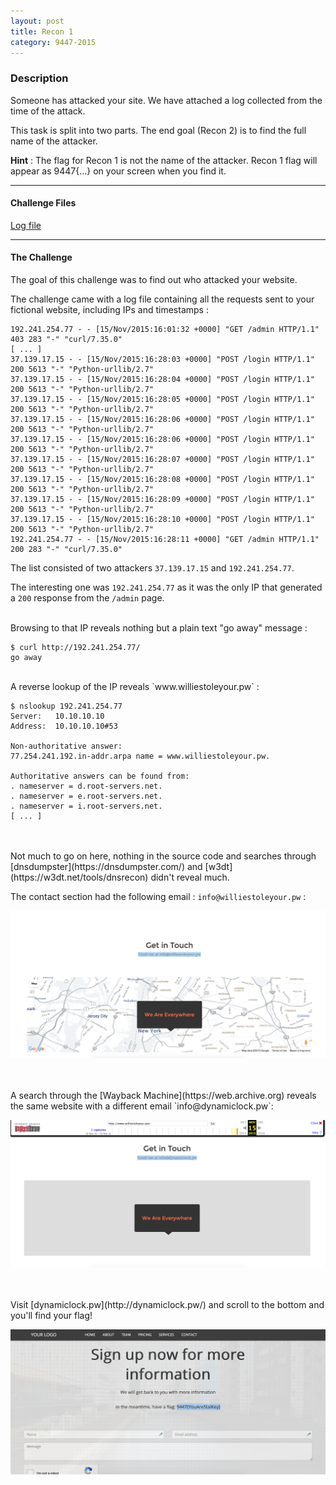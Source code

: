 ```yaml
---
layout: post
title: Recon 1
category: 9447-2015
---
```


### Description
Someone has attacked your site. We have attached a log collected from the time of the attack.

This task is split into two parts. The end goal (Recon 2) is to find the full name of the attacker.

**Hint** : The flag for Recon 1 is not the name of the attacker. Recon 1 flag will appear as 9447{...} on your screen when you find it.

---

#### Challenge Files
[Log file](/static/bin/9447-2015/log.tar.gz)

---

#### The Challenge

The goal of this challenge was to find out who attacked your website.

The challenge came with a log file containing all the requests sent to your fictional website, including IPs and timestamps :

    192.241.254.77 - - [15/Nov/2015:16:01:32 +0000] "GET /admin HTTP/1.1" 403 283 "-" "curl/7.35.0"
    [ ... ]
    37.139.17.15 - - [15/Nov/2015:16:28:03 +0000] "POST /login HTTP/1.1" 200 5613 "-" "Python-urllib/2.7"
    37.139.17.15 - - [15/Nov/2015:16:28:04 +0000] "POST /login HTTP/1.1" 200 5613 "-" "Python-urllib/2.7"
    37.139.17.15 - - [15/Nov/2015:16:28:05 +0000] "POST /login HTTP/1.1" 200 5613 "-" "Python-urllib/2.7"
    37.139.17.15 - - [15/Nov/2015:16:28:06 +0000] "POST /login HTTP/1.1" 200 5613 "-" "Python-urllib/2.7"
    37.139.17.15 - - [15/Nov/2015:16:28:06 +0000] "POST /login HTTP/1.1" 200 5613 "-" "Python-urllib/2.7"
    37.139.17.15 - - [15/Nov/2015:16:28:07 +0000] "POST /login HTTP/1.1" 200 5613 "-" "Python-urllib/2.7"
    37.139.17.15 - - [15/Nov/2015:16:28:08 +0000] "POST /login HTTP/1.1" 200 5613 "-" "Python-urllib/2.7"
    37.139.17.15 - - [15/Nov/2015:16:28:09 +0000] "POST /login HTTP/1.1" 200 5613 "-" "Python-urllib/2.7"
    37.139.17.15 - - [15/Nov/2015:16:28:10 +0000] "POST /login HTTP/1.1" 200 5613 "-" "Python-urllib/2.7"
    192.241.254.77 - - [15/Nov/2015:16:28:11 +0000] "GET /admin HTTP/1.1" 200 283 "-" "curl/7.35.0"


The list consisted of two attackers `37.139.17.15` and `192.241.254.77`.

The interesting one was `192.241.254.77` as it was the only IP that generated a `200` response from the `/admin` page.

<br>
Browsing to that IP reveals nothing but a plain text "go away" message :

    $ curl http://192.241.254.77/
    go away


<br>
A reverse lookup of the IP reveals `www.williestoleyour.pw` :

    $ nslookup 192.241.254.77
    Server:   10.10.10.10
    Address:  10.10.10.10#53

    Non-authoritative answer:
    77.254.241.192.in-addr.arpa name = www.williestoleyour.pw.

    Authoritative answers can be found from:
    . nameserver = d.root-servers.net.
    . nameserver = e.root-servers.net.
    . nameserver = i.root-servers.net.
    [ ... ]

<br>
<br>
Not much to go on here, nothing in the source code and searches through [dnsdumpster](https://dnsdumpster.com/) and [w3dt](https://w3dt.net/tools/dnsrecon) didn't reveal much.

The contact section had the following email : `info@williestoleyour.pw` :

![williestoleyour.pw](/static/img/9447-2015/willie.png "williestoleyour.pw")

<br>
<br>
A search through the [Wayback Machine](https://web.archive.org) reveals the same website with a different email `info@dynamiclock.pw`:

![web.archive.org](/static/img/9447-2015/wayback.png "williestoleyour.pw")

<br>
<br>
Visit [dynamiclock.pw](http://dynamiclock.pw/) and scroll to the bottom and you'll find your flag!

![flag](/static/img/9447-2015/flag.png "flag")
